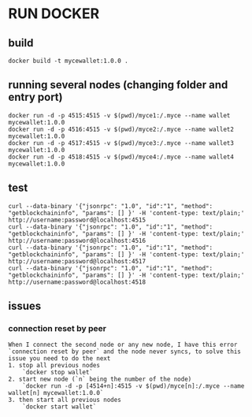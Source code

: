 # RUN DOCKER

## build
	docker build -t mycewallet:1.0.0 .

## running several nodes (changing folder and entry port)
	docker run -d -p 4515:4515 -v $(pwd)/myce1:/.myce --name wallet mycewallet:1.0.0
	docker run -d -p 4516:4515 -v $(pwd)/myce2:/.myce --name wallet2 mycewallet:1.0.0
	docker run -d -p 4517:4515 -v $(pwd)/myce3:/.myce --name wallet3 mycewallet:1.0.0
	docker run -d -p 4518:4515 -v $(pwd)/myce4:/.myce --name wallet4 mycewallet:1.0.0

## test
	curl --data-binary '{"jsonrpc": "1.0", "id":"1", "method": "getblockchaininfo", "params": [] }' -H 'content-type: text/plain;' http://username:password@localhost:4515
	curl --data-binary '{"jsonrpc": "1.0", "id":"1", "method": "getblockchaininfo", "params": [] }' -H 'content-type: text/plain;' http://username:password@localhost:4516
	curl --data-binary '{"jsonrpc": "1.0", "id":"1", "method": "getblockchaininfo", "params": [] }' -H 'content-type: text/plain;' http://username:password@localhost:4517
	curl --data-binary '{"jsonrpc": "1.0", "id":"1", "method": "getblockchaininfo", "params": [] }' -H 'content-type: text/plain;' http://username:password@localhost:4518


## issues

### connection reset by peer
	When I connect the second node or any new node, I have this error `connection reset by peer` and the node never syncs, to solve this issue you need to do the next
	1. stop all previous nodes
		`docker stop wallet`
	2. start new node (`n` being the number of the node)
		`docker run -d -p [4514+n]:4515 -v $(pwd)/myce[n]:/.myce --name wallet[n] mycewallet:1.0.0`
	3. then start all previous nodes
		`docker start wallet`
